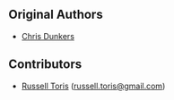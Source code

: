 Original Authors
----------------

 * [Chris Dunkers](cmdunkers@wpi.edu)

Contributors
------------

 * [Russell Toris](https://github.com/rctoris/) (russell.toris@gmail.com)
